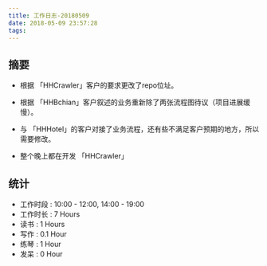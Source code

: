```yaml
---
title: 工作日志-20180509
date: 2018-05-09 23:57:28
tags:
---
```


## 摘要

* 根据 「HHCrawler」客户的要求更改了repo位址。

* 根据 「HHBchian」客户叙述的业务重新除了两张流程图待议（项目进展缓慢）。

* 与 「HHHotel」的客户对接了业务流程，还有些不满足客户预期的地方，所以需要修改。

* 整个晚上都在开发 「HHCrawler」

## 统计

* 工作时段 : 10:00 - 12:00, 14:00 - 19:00
* 工作时长 : 7 Hours
* 读书 : 1 Hours
* 写作 : 0.1 Hour
* 练琴 : 1 Hour
* 发呆 : 0 Hour